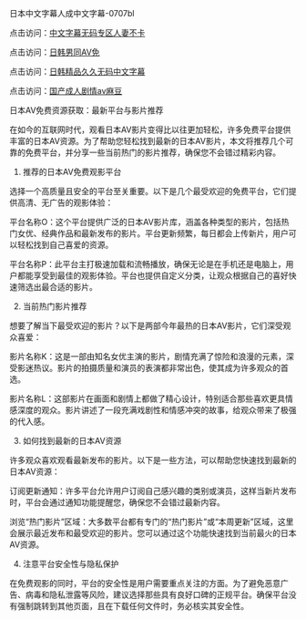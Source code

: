 日本中文字幕人成中文字幕-0707bl


点击访问：<a href="https://bered.pages.dev/">中文字幕无码专区人妻不卡</a>

点击访问：<a href="https://vassv.pages.dev/">日韩男同AV免</a>

点击访问：<a href="https://tfda.pages.dev/">日韩精品久久无码中文字幕</a>

点击访问：<a href="https://bsdf-5f5.pages.dev/">国产成人剧情av麻豆</a>


日本AV免费资源获取：最新平台与影片推荐

在如今的互联网时代，观看日本AV影片变得比以往更加轻松，许多免费平台提供丰富的日本AV资源。为了帮助您轻松找到最新的日本AV影片，本文将推荐几个可靠的免费平台，并分享一些当前热门的影片推荐，确保您不会错过精彩内容。

1. 推荐的日本AV免费观影平台

选择一个高质量且安全的平台至关重要。以下是几个最受欢迎的免费平台，它们提供高清、无广告的观影体验：

平台名称O：这个平台提供广泛的日本AV影片库，涵盖各种类型的影片，包括热门女优、经典作品和最新发布的影片。平台更新频繁，每日都会上传新片，用户可以轻松找到自己喜爱的资源。

平台名称P：此平台主打极速加载和流畅播放，确保无论是在手机还是电脑上，用户都能享受到最佳的观影体验。平台也提供自定义分类，让观众根据自己的喜好快速筛选出最合适的影片。

2. 当前热门影片推荐

想要了解当下最受欢迎的影片？以下是两部今年最热的日本AV影片，它们深受观众喜爱：

影片名称K：这是一部由知名女优主演的影片，剧情充满了惊险和浪漫的元素，深受影迷热议。影片的拍摄质量和演员的表演都非常出色，使其成为许多观众的首选。

影片名称L：这部影片在画面和剧情上都做了精心设计，特别适合那些喜欢更具情感深度的观众。影片讲述了一段充满戏剧性和情感冲突的故事，给观众带来了极强的代入感。

3. 如何找到最新的日本AV资源

许多观众喜欢观看最新发布的影片。以下是一些方法，可以帮助您快速找到最新的日本AV资源：

订阅更新通知：许多平台允许用户订阅自己感兴趣的类别或演员，这样当新片发布时，平台会通过通知功能提醒您，确保您不会错过最新内容。

浏览“热门影片”区域：大多数平台都有专门的“热门影片”或“本周更新”区域，这里会展示最近发布和最受欢迎的影片。您可以通过这个功能快速找到当前最火的日本AV资源。

4. 注意平台安全性与隐私保护

在免费观影的同时，平台的安全性是用户需要重点关注的方面。为了避免恶意广告、病毒和隐私泄露等风险，建议选择那些具有良好口碑的正规平台。确保平台没有强制跳转到其他页面，且在下载任何文件时，务必核实其安全性。

<span style="display:none;">[Canonical link]( https://github.com/bl070725/12367 ）</span>

